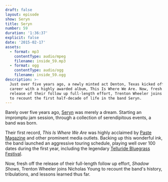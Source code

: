 ```yaml
---
draft: false
layout: episode
show: Seryn
title: Seryn
number: 59
duration: '1:36:37'
explicit: false
date: '2015-02-17'
assets:
  - format: mp3
    contentType: audio/mpeg
    filename: inside_59.mp3
  - format: ogg
    contentType: audio/ogg
    filename: inside_59.ogg
description: >-
  Just over five years ago, a newly minted act Denton, Texas kicked off their
  career with a highly awarded album, This Is Where We Are. Now, fresh off the
  release of their follow up full-length effort, Trenton Wheeler joins Nicholas
  to recount the first half-decade of life in the band Seryn.
---
```

Barely over five years ago, [Seryn](http://serynsound.com) was merely a dream. Starting an impromptu jam session, through a collection of serendipitous events, a band was born.

Their first record, *This Is Where We Are* was highly acclaimed by [Paste Magazine](http://www.pastemagazine.com/tag/seryn) and other prominent media outlets. Backing up this wonderful ink, the band launched an aggressive touring schedule, playing well over 100 dates during the first year, including the legendary [Telluride Bluegrass Festival](http://www.bluegrass.com/telluride).

Now, fresh off the release of their full-length follow up effort, *Shadow Shows*, Trenton Wheeler joins Nicholas Young to recount the band's history, tribulations, and lessons learned thus far.